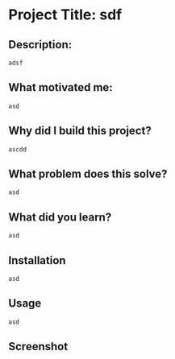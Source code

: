 
# Project Title: sdf
## Description:
    adsf
## What motivated me:
    asd
## Why did I build this project?
    ascdd
## What problem does this solve?
    asd
## What did you learn?
    asd
## Installation
    asd
## Usage
    asd
## Screenshot
<!-- ![portfolio demo](https://github.com/IIMacGyverII/Planner/raw/main/screen.png) -->